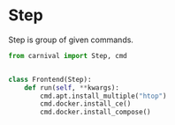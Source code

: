 # Step
Step is group of given commands.

```python
from carnival import Step, cmd


class Frontend(Step):
    def run(self, **kwargs):
        cmd.apt.install_multiple("htop")
        cmd.docker.install_ce()
        cmd.docker.install_compose()
```
